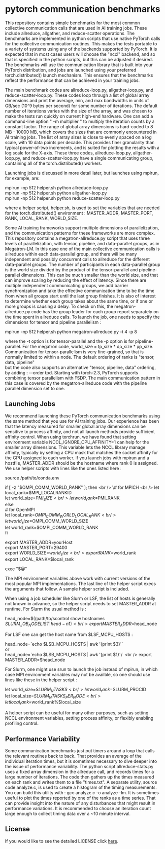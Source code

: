 # pytorch communication benchmarks 
This repository contains simple benchmarks for the most common collective communication calls that are used
in AI training jobs.  These include allreduce, allgather, and reduce-scatter operations.  The benchmarks
are implemented in python scripts that use native PyTorch calls for the collective communication routines.
This makes the tests portable to a variety of systems using any of the backends supported by PyTorch.
It is expected that in most cases users will choose the "nccl" backend, and so that is specified in the
python scripts, but this can be adjusted if desired.  The benchmarks will use the communication library that
is built into your PyTorch distribution, and jobs are launched using your preferred torch.distributed()
launch mechanism.  This ensures that the benchmarks reflect the performance that can be achieved in your
training jobs.

The main benchmark codes are allreduce-loop.py, allgather-loop.py, and reduce-scatter-loop.py.  These codes
loop through a list of global array dimensions and print the average, min, and max bandwidths in units of
GB/sec (10^9 bytes per second) for some number of iterations.  The default number of iterations varies with 
the size of the array, and was chosen to make the tests run quickly on current high-end hardware.  One can
add a command-line option " -m multiplier " to multiply the iteration counts by a constant factor.  The
range of global array dimensions is hard-coded to 8 MB - 10000 MB, which covers the sizes that are commonly
encountered in AI training jobs.  The list of array sizes is close to evenly spaced on a log scale, with
10 data points per decade.  This provides finer granularity than typical power-of-two increments, and is 
suited for plotting the results with a log scale for the X-axis.  These three codes, allreduce-loop.py, 
allgather-loop.py, and reduce-scatter-loop.py have a single communicating group, containing all of the 
torch.distributed() workers.

Launching jobs is discussed in more detail later, but launches using mpirun, for example, are:

mpirun -np 512 helper.sh python allreduce-loop.py <br />
mpirun -np 512 helper.sh python allgather-loop.py <br />
mpirun -np 512 helper.sh python reduce-scatter-loop.py <br />

where a helper script, helper.sh, is used to set the variables that are needed for the torch.distributed()
environment : MASTER_ADDR, MASTER_PORT, RANK, LOCAL_RANK, WORLD_SIZE.  

Some AI training frameworks support multiple dimensions of parallelization, and the communication patterns 
for these frameworks are more complex.  This repository contains a megatron-allreduce.py script that uses
three levels of parallelization, with tensor, pipeline, and data-parallel groups, as in Megatron-LM.  In this
case one of the main collective communication calls is allreduce within each data-parallel group, and there
will be many independent and possibly concurrent calls to allreduce for the different data-parallel groups.
The number of participants in each data-parallel group is the world size divided by the product of the 
tensor-parallel and pipeline-parallel dimensions.  This can be much smaller than the world size, and that can
improve scaling by reducing the effect of latency.  Since there are multiple independent communicating groups,
we add barrier synchronization and take the effective communication time to be the time from when all groups
start until the last group finishes.  It is also of interest to determine whether each group takes about the
same time, or if one or more groups is causing a delay.  To check on this, the megatron-allreduce.py code
has the group leader for each group report separately on the time spent in allreduce calls.  To launch the
job, one needs to specify the dimensions for tensor and pipeline parallelism :

mpirun -np 512 helper.sh python megatron-allreduce.py -t 4 -p 8 <br />

where the -t option is for tensor-parallel and the -p option is for pipeline-parallel.  For the megatron code,
world_size = tp_size * dp_size * pp_size.  Communication for tensor-parallelism is very fine-grained, 
so that is normally limited to within a node.  The default ordering of ranks is "tensor, data, pipeline"  
but the code also supports an alternative "tensor, pipeline, data" ordering, by adding : --order tpd.  Starting
with torch-2.3, PyTorch supports combining tensor parallelism with FSDP.  The main communication pattern in
this case is covered by the megatron-allreduce code with the pipeline parallel dimension set to one.

## Launching Jobs

We recommend launching these PyTorch communication benchmarks using the same method that you use for AI 
training jobs.  Our experience has been that the latency measured for smaller global array dimensions can
be sensitive to process affinity, and not all launch methods provide sufficient affinity control.  When
using torchrun, we have found that setting environment variable NCCL_IGNORE_CPU_AFFINITY=1 can help for the
smaller array dimensions.  This variable lets the NCCL library manage affinity, typically by setting a CPU
mask that matches the socket affinity for the GPU assigned to each worker.  If you launch jobs with mpirun 
and a hostfile, MASTER_ADDR should be the hostname where rank 0 is assigned.  We use helper scripts
with lines like the ones listed here : 

source /path/to/conda.env <br />

if [ -z "$OMPI_COMM_WORLD_RANK" ]; then <br />
  \# for MPICH <br />
  let local_rank=$MPI_LOCALRANKID <br />
  let world_size=$PMI_SIZE <br />
  let world_rank=$PMI_RANK <br />
else <br />
  \# for OpenMPI <br />
  let local_rank=$OMPI_COMM_WORLD_LOCAL_RANK <br />
  let world_size=$OMPI_COMM_WORLD_SIZE <br />
  let world_rank=$OMPI_COMM_WORLD_RANK <br />
fi <br />

export MASTER_ADDR=yourHost <br />
export MASTER_PORT=29400 <br />
export WORLD_SIZE=$world_size <br />
export RANK=$world_rank <br />
export LOCAL_RANK=$local_rank <br />

exec "$@" <br />

The MPI environment variables above work with current versions of the most popular MPI implementations.
The last line of the helper script execs the arguments that follow.  A sample helper script is included.

When using a job scheduler like Slurm or LSF, the list of hosts is generally not known in advance, so the
helper script needs to set MASTER_ADDR at runtime.  For Slurm the usual method is : 

head_node=$(/path/to/scontrol show hostnames $SLURM_JOB_NODELIST | head -n 1) <br />
export MASTER_ADDR=$head_node <br />

For LSF one can get the host name from $LSF_MCPU_HOSTS : 

head_node=\`echo $LSB_MCPU_HOSTS | awk '{print $3}'\` <br />
or <br />
head_node=\`echo $LSB_MCPU_HOSTS | awk '{print $1}'\` <br />
export MASTER_ADDR=$head_node <br />

For Slurm, one might use srun to launch the job instead of mpirun, in which case MPI environment
variables may not be availble, so one should use lines like these in the helper script :

let world_size=$SLURM_NTASKS <br />
let world_rank=$SLURM_PROCID <br />
let local_size=$SLURM_NTASKS_PER_NODE <br />
let local_rank=$world_rank%$local_size <br />

A helper script can be useful for many other purposes, such as setting NCCL environment variables, setting
process affinity, or flexibly enabling profiling control.

## Performance Variability

Some communication benchmarks just put timers around a loop that calls the relevant routines back to back.
That provides an average of the individual iteration times, but it is sometimes necessary to dive deeper
into the issue of performance variability.  The python script allreduce-stats.py uses a fixed array dimension 
in the allreduce call, and records times for a large number of iterations.  The code then gathers up the
times measured on each rank and writes them to a file "times.txt".  A separate utility, source code analyze.c,
is used to create a histogram of the timing measurements.  You can build this utility with : gcc analyze.c 
-o analyze -lm.  It is sometimes useful to plot the times reported by one of the ranks as a time series.  That
can provide insight into the nature of any disturbances that might result in performance variations.  It is
recommended to choose an iteration count large enough to collect timing data over a ~10 minute interval.

## License

If you would like to see the detailed LICENSE click [here](LICENSE).
